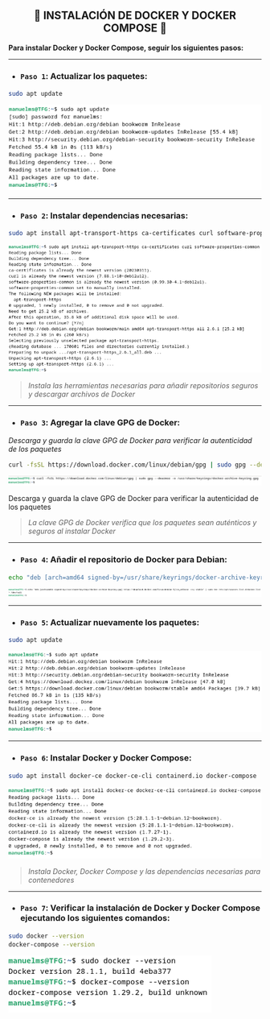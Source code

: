<h2 align="center"> 🐳 INSTALACIÓN DE DOCKER Y DOCKER COMPOSE 🐳 </h2>

**Para instalar Docker y Docker Compose, seguir los siguientes pasos:**

---

- ### `Paso 1`: Actualizar los paquetes:

```bash
sudo apt update
```
![](/MainFolder/img/14.png)

---

- ### `Paso 2`: Instalar dependencias necesarias:

```bash
sudo apt install apt-transport-https ca-certificates curl software-properties-common
```
![](/MainFolder/img/15.png)

> *Instala las herramientas necesarias para añadir repositorios seguros y descargar archivos de Docker*

---

- ### `Paso 3`: Agregar la clave GPG de Docker:

*Descarga y guarda la clave GPG de Docker para verificar la autenticidad de los paquetes*

```bash
curl -fsSL https://download.docker.com/linux/debian/gpg | sudo gpg --dearmor -o /usr/share/keyrings/docker-archive-keyring.gpg
```
![](/MainFolder/img/16.png)

Descarga y guarda la clave GPG de Docker para verificar la autenticidad de los paquetes
> *La clave GPG de Docker verifica que los paquetes sean auténticos y seguros al instalar Docker*

---

- ### `Paso 4`: Añadir el repositorio de Docker para Debian:

```bash
echo "deb [arch=amd64 signed-by=/usr/share/keyrings/docker-archive-keyring.gpg] https://download.docker.com/linux/debian $(lsb_release -cs) stable" | sudo tee /etc/apt/sources.list.d/docker.list > /dev/null
```
![](/MainFolder/img/17.png)

---

- ### `Paso 5`: Actualizar nuevamente los paquetes:

```bash
sudo apt update
```
![](/MainFolder/img/18.png)

---

- ### `Paso 6`: Instalar Docker y Docker Compose:

```bash
sudo apt install docker-ce docker-ce-cli containerd.io docker-compose
```
![](/MainFolder/img/19.png)

> *Instala Docker, Docker Compose y las dependencias necesarias para contenedores*

---

- ### `Paso 7`: Verificar la instalación de Docker y Docker Compose ejecutando los siguientes comandos:

```bash
sudo docker --version
docker-compose --version
```
![](/MainFolder/img/20.png)
